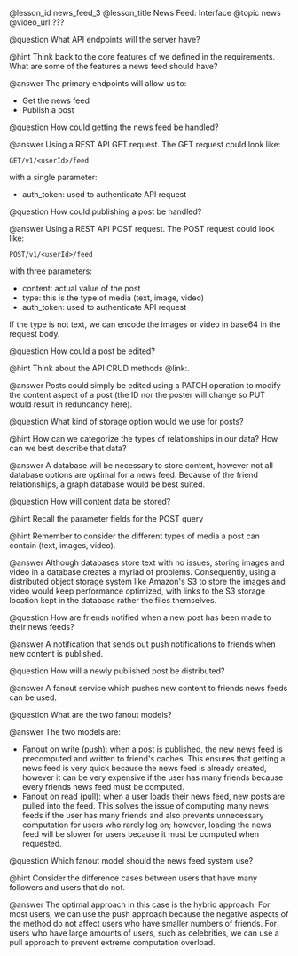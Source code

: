 @lesson_id
news_feed_3
@lesson_title
News Feed: Interface
@topic
news
@video_url
???

@question
What API endpoints will the server have?

@hint
Think back to the core features of we defined in the requirements. What are some of the features a news feed should have?

@answer
The primary endpoints will allow us to:
- Get the news feed
- Publish a post

@question
How could getting the news feed be handled?

@answer
Using a REST API GET request. The GET request could look like:

`GET/v1/<userId>/feed`

with a single parameter:
- auth_token: used to authenticate API request

@question
How could publishing a post be handled?

@answer
Using a REST API POST request. The POST request could look like:

`POST/v1/<userId>/feed`

with three parameters:
- content: actual value of the post
- type: this is the type of media (text, image, video)
- auth_token: used to authenticate API request

If the type is not text, we can encode the images or video in base64 in the request body.


@question
How could a post be edited?

@hint
Think about the API CRUD methods @link:[](api1).

@answer
Posts could simply be edited using a PATCH operation to modify the content aspect of a post (the ID nor the poster will change so PUT would result in redundancy here).

@question
What kind of storage option would we use for posts?

@hint
How can we categorize the types of relationships in our data? How can we best describe that data?

@answer
A database will be necessary to store content, however not all database options are optimal for a news feed. Because of the friend relationships, a graph database would be best suited.

@question
How will content data be stored?

@hint
Recall the parameter fields for the POST query

@hint
Remember to consider the different types of media a post can contain (text, images, video).

@answer
Although databases store text with no issues, storing images and video in a database creates a myriad of problems. Consequently, using a distributed object storage system like Amazon's S3 to store the images and video would keep performance optimized, with links to the S3 storage location kept in the database rather the files themselves.

@question
How are friends notified when a new post has been made to their news feeds?

@answer
A notification that sends out push notifications to friends when new content is published.

@question
How will a newly published post be distributed?

@answer
A fanout service which pushes new content to friends news feeds can be used.

@question
What are the two fanout models?

@answer
The two models are:
- Fanout on write (push): when a post is published, the new news feed is precomputed and written to friend's caches. This ensures that getting a news feed is very quick because the news feed is already created, however it can be very expensive if the user has many friends because every friends news feed must be computed.
- Fanout on read (pull): when a user loads their news feed, new posts are pulled into the feed. This solves the issue of computing many news feeds if the user has many friends and also prevents unnecessary computation for users who rarely log on; however, loading the news feed will be slower for users because it must be computed when requested.


@question
Which fanout model should the news feed system use?

@hint
Consider the difference cases between users that have many followers and users that do not.

@answer
The optimal approach in this case is the hybrid approach. For most users, we can use the push approach because the negative aspects of the method do not affect users who have smaller numbers of friends. For users who have large amounts of users, such as celebrities, we can use a pull approach to prevent extreme computation overload.